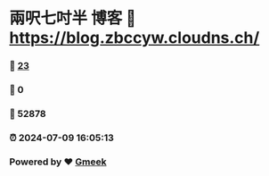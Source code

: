 # 兩呎七吋半 博客 :link: https://blog.zbccyw.cloudns.ch/ 
### :page_facing_up: [23](https://blog.zbccyw.cloudns.ch//tag.html) 
### :speech_balloon: 0 
### :hibiscus: 52878 
### :alarm_clock: 2024-07-09 16:05:13 
### Powered by :heart: [Gmeek](https://github.com/Meekdai/Gmeek)

